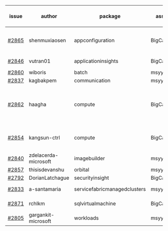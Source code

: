 | issue | author | package | assignee | bot advice | created date of issue | target release date | date from target |
| ------ | ------ | ------ | ------ | ------ | ------ | ------ | :-----: |
| [#2865](https://github.com/Azure/sdk-release-request/issues/2865) | shenmuxiaosen | appconfiguration | BigCat20196 | new issue ! <br> release date < 2 ! <br> | 06-01 | 06-03 | 0 |
| [#2846](https://github.com/Azure/sdk-release-request/issues/2846) | vutran01 | applicationinsights | BigCat20196 | new comment.  <br> | 05-26 | 06-09 |   |
| [#2860](https://github.com/Azure/sdk-release-request/issues/2860) | wiboris | batch | msyyc |   | 05-31 | 06-14 |   |
| [#2837](https://github.com/Azure/sdk-release-request/issues/2837) | kagbakpem | communication | msyyc |   | 05-23 | 05-25 |   |
| [#2862](https://github.com/Azure/sdk-release-request/issues/2862) | haagha | compute | BigCat20196 | duplicated issue  <br>new issue ! <br> release date < 2 ! <br> | 06-01 | 06-03 | 0 |
| [#2854](https://github.com/Azure/sdk-release-request/issues/2854) | kangsun-ctrl | compute | BigCat20196 | duplicated issue  <br>  release date < 2 ! <br> | 05-31 | 06-02 | 0 |
| [#2840](https://github.com/Azure/sdk-release-request/issues/2840) | zdelacerda-microsoft | imagebuilder | msyyc |   | 05-25 | 06-08 |   |
| [#2857](https://github.com/Azure/sdk-release-request/issues/2857) | thisisdevanshu | orbital | msyyc |   | 05-31 | 06-14 |   |
| [#2792](https://github.com/Azure/sdk-release-request/issues/2792) | DorianLatchague | securityinsight | BigCat20196 |   | 05-12 | 05-16 |   |
| [#2833](https://github.com/Azure/sdk-release-request/issues/2833) | a-santamaria | servicefabricmanagedclusters | msyyc | new comment.  <br> | 05-19 | 05-23 |   |
| [#2871](https://github.com/Azure/sdk-release-request/issues/2871) | rchlkm | sqlvirtualmachine | BigCat20196 | new issue ! <br> | 06-01 | 06-08 |   |
| [#2805](https://github.com/Azure/sdk-release-request/issues/2805) | gargankit-microsoft | workloads | msyyc |   | 05-16 | 06-15 |   |
